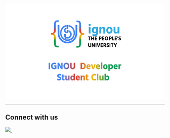 <div align="center"  >
    <img src= "https://github.com/IGNOU-Developer-Student-Club/.github/blob/main/images/ignouDSCBanner.png" height="300"  />
</div>

<!--- After facing alot of disadvantages being as a distance ignou student --->
<!---  IGNOU DEVELOPER STUDENT CLUB (IGNOUDSC) Community helps students to make connection with like minded students all over the india and learn togather. --->

---

## Connect with us

<a href="https://discord.gg/kakGKwZNhc" target="_blank">
    <img width="30px" src="https://www.vectorlogo.zone/logos/discordapp/discordapp-tile.svg" />
</a>&ensp;
